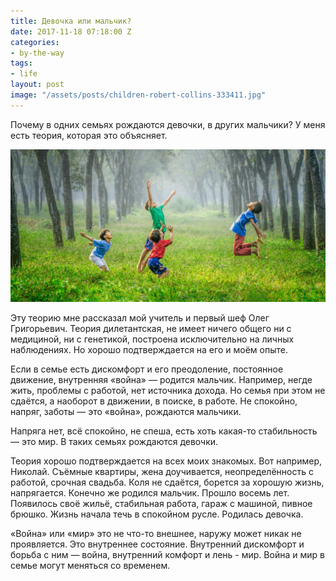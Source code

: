 ```yaml
---
title: Девочка или мальчик?
date: 2017-11-18 07:18:00 Z
categories:
- by-the-way
tags:
- life
layout: post
image: "/assets/posts/children-robert-collins-333411.jpg"
---
```


Почему в одних семьях рождаются девочки, в других мальчики? У меня есть теория, которая это объясняет.

![Photo by Robert Collins on Unsplash](/assets/posts/children-robert-collins-333411.jpg)


Эту теорию мне рассказал мой учитель и первый шеф Олег Григорьевич. Теория дилетантская, не имеет ничего общего ни с медициной, ни с генетикой, построена исключительно на личных наблюдениях. Но хорошо подтверждается на его и моём опыте.

Если в семье есть дискомфорт и его преодоление, постоянное движение, внутренняя «война» — родится мальчик. Например, негде жить, проблемы с работой, нет источника дохода. Но семья при этом не сдаётся, а наоборот в движении, в поиске, в работе. Не спокойно, напряг, заботы — это «война», рождаются мальчики.

Напряга нет, всё спокойно, не спеша, есть хоть какая-то стабильность — это мир. В таких семьях рождаются девочки.

Теория хорошо подтверждается на всех моих знакомых. Вот например, Николай. Съёмные квартиры, жена доучивается, неопределённость с работой, срочная свадьба. Коля не сдаётся, борется за хорошую жизнь, напрягается. Конечно же родился мальчик. Прошло восемь лет. Появилось своё жильё, стабильная работа, гараж с машиной, пивное брюшко. Жизнь начала течь в спокойном русле. Родилась девочка.

«Война» или «мир» это не что-то внешнее, наружу может никак не проявляется. Это внутреннее состояние. Внутренний дискомфорт и борьба с ним — война, внутренний комфорт и лень - мир. Война и мир в семье могут меняться со временем.
